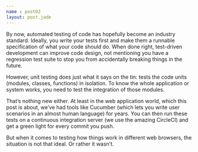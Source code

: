 ```yaml
---
name : post02
layout: post.jade
---
```


By now, automated testing of code has hopefully become an industry standard. Ideally, you write your tests first and make them a runnable specification of what your code should do. When done right, test-driven development can improve code design, not mentioning you have a regression test suite to stop you from accidentally breaking things in the future.

However, unit testing does just what it says on the tin: tests the code units (modules, classes, functions) in isolation. To know the whole application or system works, you need to test the integration of those modules.

That’s nothing new either. At least in the web application world, which this post is about, we’ve had tools like Cucumber (which lets you write user scenarios in an almost human language) for years. You can then run these tests on a continuous integration server (we use the amazing CircleCI) and get a green light for every commit you push.

But when it comes to testing how things work in different web browsers, the situation is not that ideal. Or rather it wasn’t.
